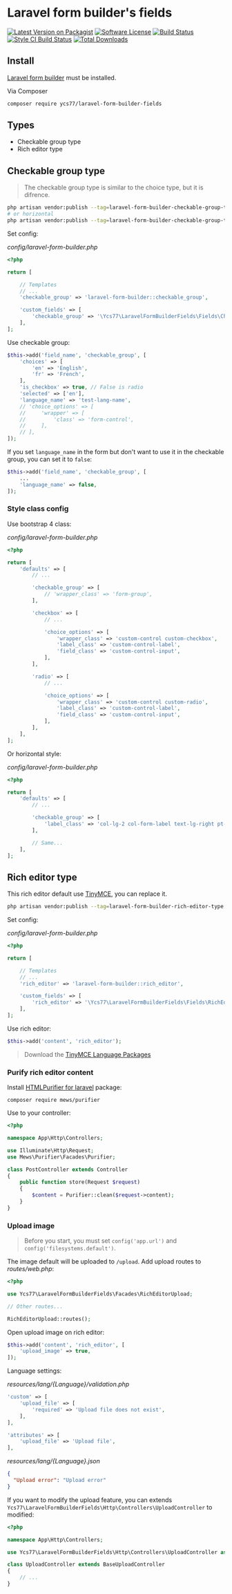 # Laravel form builder's fields

[![Latest Version on Packagist][ico-version]][link-packagist]
[![Software License][ico-license]](LICENSE.md)
[![Build Status][ico-ci]][link-ci]
[![Style CI Build Status][ico-style-ci]][link-style-ci]
[![Total Downloads][ico-downloads]][link-downloads]

## Install

[Laravel form builder](https://github.com/kristijanhusak/laravel-form-builder) must be installed.

Via Composer

```bash
composer require ycs77/laravel-form-builder-fields
```

## Types

* Checkable group type
* Rich editor type

## Checkable group type

> The checkable group type is similar to the choice type, but it is difrence.

```bash
php artisan vendor:publish --tag=laravel-form-builder-checkable-group-type
# or horizontal
php artisan vendor:publish --tag=laravel-form-builder-checkable-group-type-horizontal
```

Set config:

*config/laravel-form-builder.php*
```php
<?php

return [

    // Templates
    // ...
    'checkable_group' => 'laravel-form-builder::checkable_group',

    'custom_fields' => [
        'checkable_group' => '\Ycs77\LaravelFormBuilderFields\Fields\CheckableGroupType',
    ],
];

```

Use checkable group:

```php
$this->add('field_name', 'checkable_group', [
    'choices' => [
        'en' => 'English',
        'fr' => 'French',
    ],
    'is_checkbox' => true, // False is radio
    'selected' => ['en'],
    'language_name' => 'test-lang-name',
    // 'choice_options' => [
    //     'wrapper' => [
    //         'class' => 'form-control',
    //     ],
    // ],
]);
```

If you set `language_name` in the form but don't want to use it in the checkable group, you can set it to `false`:

```php
$this->add('field_name', 'checkable_group', [
    ...
    'language_name' => false,
]);
```

### Style class config

Use bootstrap 4 class: 

*config/laravel-form-builder.php*
```php
<?php

return [
    'defaults' => [
        // ...

        'checkable_group' => [
            // 'wrapper_class' => 'form-group',
        ],

        'checkbox' => [
            // ...

            'choice_options' => [
                'wrapper_class' => 'custom-control custom-checkbox',
                'label_class' => 'custom-control-label',
                'field_class' => 'custom-control-input',
            ],
        ],

        'radio' => [
            // ...

            'choice_options' => [
                'wrapper_class' => 'custom-control custom-radio',
                'label_class' => 'custom-control-label',
                'field_class' => 'custom-control-input',
            ],
        ],
    ],
];

```

Or horizontal style:

*config/laravel-form-builder.php*
```php
<?php

return [
    'defaults' => [
        // ...

        'checkable_group' => [
            'label_class' => 'col-lg-2 col-form-label text-lg-right pt-0',
        ],

        // Same...
    ],
];

```

## Rich editor type

This rich editor default use [TinyMCE](https://www.tiny.cloud/), you can replace it.

```bash
php artisan vendor:publish --tag=laravel-form-builder-rich-editor-type
```

Set config:

*config/laravel-form-builder.php*
```php
<?php

return [

    // Templates
    // ...
    'rich_editor' => 'laravel-form-builder::rich_editor',

    'custom_fields' => [
        'rich_editor' => '\Ycs77\LaravelFormBuilderFields\Fields\RichEditorType',
    ],
];

```

Use rich editor:

```php
$this->add('content', 'rich_editor');
```

> Download the [TinyMCE Language Packages](https://www.tiny.cloud/get-tiny/language-packages/)

### Purify rich editor content

Install [HTMLPurifier for laravel](https://github.com/mewebstudio/Purifier) package:

```
composer require mews/purifier
```

Use to your controller:

```php
<?php

namespace App\Http\Controllers;

use Illuminate\Http\Request;
use Mews\Purifier\Facades\Purifier;

class PostController extends Controller
{
    public function store(Request $request)
    {
        $content = Purifier::clean($request->content);
    }
}

```

### Upload image

> Before you start, you must set `config('app.url')` and `config('filesystems.default')`.

The image default will be uploaded to `/upload`. Add upload routes to *routes/web.php*:

```php
<?php

use Ycs77\LaravelFormBuilderFields\Facades\RichEditorUpload;

// Other routes...

RichEditorUpload::routes();
```

Open upload image on rich editor:

```php
$this->add('content', 'rich_editor', [
    'upload_image' => true,
]);
```

Language settings:

*resources/lang/{Language}/validation.php*
```php
'custom' => [
    'upload_file' => [
        'required' => 'Upload file does not exist',
    ],
],

'attributes' => [
    'upload_file' => 'Upload file',
],
```

*resources/lang/{Language}.json*
```json
{
  "Upload error": "Upload error"
}
```

If you want to modify the upload feature, you can extends `Ycs77\LaravelFormBuilderFields\Http\Controllers\UploadController` to modified:

```php
<?php

namespace App\Http\Controllers;

use Ycs77\LaravelFormBuilderFields\Http\Controllers\UploadController as BaseUploadController;

class UploadController extends BaseUploadController
{
    // ...
}

```

[ico-version]: https://img.shields.io/packagist/v/ycs77/laravel-form-builder-fields.svg?style=flat-square
[ico-license]: https://img.shields.io/badge/license-MIT-brightgreen.svg?style=flat-square
[ico-ci]: https://img.shields.io/travis/ycs77/laravel-form-builder-fields?style=flat-square
[ico-style-ci]: https://github.styleci.io/repos/185183010/shield?style=flat-square
[ico-downloads]: https://img.shields.io/packagist/dt/ycs77/laravel-form-builder-fields.svg?style=flat-square

[link-packagist]: https://packagist.org/packages/ycs77/laravel-form-builder-fields
[link-ci]: https://travis-ci.org/ycs77/laravel-form-builder-fields
[link-style-ci]: https://github.styleci.io/repos/185183010
[link-downloads]: https://packagist.org/packages/ycs77/laravel-form-builder-fields
